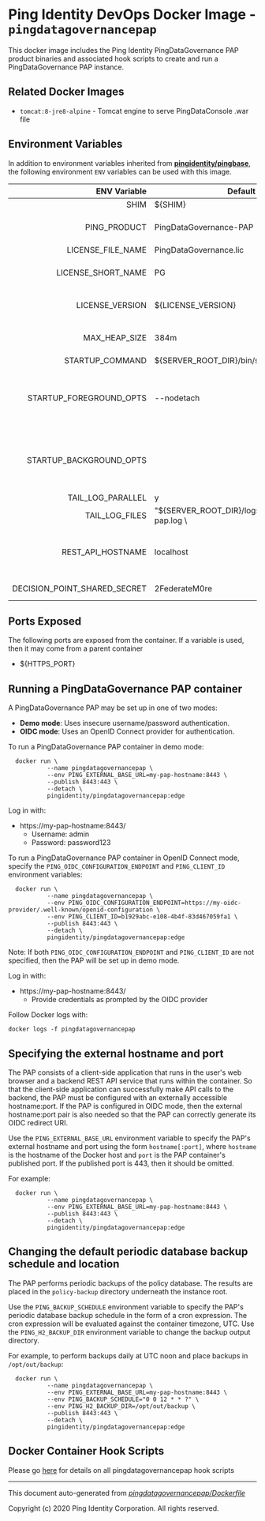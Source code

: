 
# Ping Identity DevOps Docker Image - `pingdatagovernancepap`

This docker image includes the Ping Identity PingDataGovernance PAP product binaries
and associated hook scripts to create and run a PingDataGovernance PAP instance.

## Related Docker Images
- `tomcat:8-jre8-alpine` - Tomcat engine to serve PingDataConsole .war file

## Environment Variables
In addition to environment variables inherited from **[pingidentity/pingbase](https://pingidentity-devops.gitbook.io/devops/docker-images/pingbase)**,
the following environment `ENV` variables can be used with 
this image. 

| ENV Variable  | Default     | Description
| ------------: | ----------- | ---------------------------------
| SHIM  | ${SHIM}  | 
| PING_PRODUCT  | PingDataGovernance-PAP  | PingIdentity license version Ping product name 
| LICENSE_FILE_NAME  | PingDataGovernance.lic  | Name of License File 
| LICENSE_SHORT_NAME  | PG  | Shortname used when retrieving license from License Server 
| LICENSE_VERSION  | ${LICENSE_VERSION}  | Version used when retrieving license from License Server 
| MAX_HEAP_SIZE  | 384m  | Minimal Heap size required for Ping DataGovernance PAP 
| STARTUP_COMMAND  | ${SERVER_ROOT_DIR}/bin/start-server  | 
| STARTUP_FOREGROUND_OPTS  | --nodetach  | Adding lockdown mode so non administrive connections be made until server has been started with replication enabled 
| STARTUP_BACKGROUND_OPTS  |   | Adding lockdown mode so non administrive connections be made until server has been started with replication enabled 
| TAIL_LOG_PARALLEL  | y  | 
| TAIL_LOG_FILES  | "${SERVER_ROOT_DIR}/logs/datagovernance-pap.log \  | Files tailed once container has started 
| REST_API_HOSTNAME  | localhost  | Hostname used for the REST API (deprecated, use `PING_EXTERNAL_BASE_URL` instead) 
| DECISION_POINT_SHARED_SECRET  | 2FederateM0re  | Define shared secret between PDG and PAP 
## Ports Exposed
The following ports are exposed from the container.  If a variable is
used, then it may come from a parent container
- ${HTTPS_PORT}

## Running a PingDataGovernance PAP container

A PingDataGovernance PAP may be set up in one of two modes:

* **Demo mode**: Uses insecure username/password authentication.
* **OIDC mode**: Uses an OpenID Connect provider for authentication.

To run a PingDataGovernance PAP container in demo mode:

```
  docker run \
           --name pingdatagovernancepap \
           --env PING_EXTERNAL_BASE_URL=my-pap-hostname:8443 \
           --publish 8443:443 \
           --detach \
           pingidentity/pingdatagovernancepap:edge
```

Log in with:
* https://my-pap-hostname:8443/
  * Username: admin
  * Password: password123

To run a PingDataGovernance PAP container in OpenID Connect mode, specify
the `PING_OIDC_CONFIGURATION_ENDPOINT` and `PING_CLIENT_ID` environment
variables:

```
  docker run \
           --name pingdatagovernancepap \
           --env PING_OIDC_CONFIGURATION_ENDPOINT=https://my-oidc-provider/.well-known/openid-configuration \
           --env PING_CLIENT_ID=b1929abc-e108-4b4f-83d467059fa1 \
           --publish 8443:443 \
           --detach \
           pingidentity/pingdatagovernancepap:edge
```

Note: If both `PING_OIDC_CONFIGURATION_ENDPOINT` and `PING_CLIENT_ID` are
not specified, then the PAP will be set up in demo mode.

Log in with:
* https://my-pap-hostname:8443/
  * Provide credentials as prompted by the OIDC provider

Follow Docker logs with:

```
docker logs -f pingdatagovernancepap
```


## Specifying the external hostname and port

The PAP consists of a client-side application that runs in the user's web
browser and a backend REST API service that runs within the container. So
that the client-side application can successfully make API calls to the
backend, the PAP must be configured with an externally accessible
hostname:port. If the PAP is configured in OIDC mode, then the external
hostname:port pair is also needed so that the PAP can correctly generate its
OIDC redirect URI.

Use the `PING_EXTERNAL_BASE_URL` environment variable to specify the PAP's
external hostname and port using the form `hostname[:port]`, where `hostname`
is the hostname of the Docker host and `port` is the PAP container's published
port. If the published port is 443, then it should be omitted.

For example:

```
  docker run \
           --name pingdatagovernancepap \
           --env PING_EXTERNAL_BASE_URL=my-pap-hostname:8443 \
           --publish 8443:443 \
           --detach \
           pingidentity/pingdatagovernancepap:edge
```


## Changing the default periodic database backup schedule and location

The PAP performs periodic backups of the policy database. The results
are placed in the `policy-backup` directory underneath the instance root.

Use the `PING_BACKUP_SCHEDULE` environment variable to specify the PAP's
periodic database backup schedule in the form of a cron expression.
The cron expression will be evaluated against the container timezone,
UTC. Use the `PING_H2_BACKUP_DIR` environment variable to change the
backup output directory.

For example, to perform backups daily at UTC noon and place backups in
`/opt/out/backup`:

```
  docker run \
           --name pingdatagovernancepap \
           --env PING_EXTERNAL_BASE_URL=my-pap-hostname:8443 \
           --env PING_BACKUP_SCHEDULE="0 0 12 * * ?" \
           --env PING_H2_BACKUP_DIR=/opt/out/backup \
           --publish 8443:443 \
           --detach \
           pingidentity/pingdatagovernancepap:edge
```


## Docker Container Hook Scripts
Please go [here](https://github.com/pingidentity/pingidentity-devops-getting-started/tree/master/docs/docker-images/pingdatagovernancepap/hooks/README.md) for details on all pingdatagovernancepap hook scripts

---
This document auto-generated from _[pingdatagovernancepap/Dockerfile](https://github.com/pingidentity/pingidentity-docker-builds/blob/master/pingdatagovernancepap/Dockerfile)_

Copyright (c) 2020 Ping Identity Corporation. All rights reserved.
